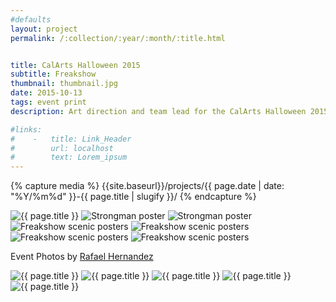 ```yaml
---
#defaults
layout: project
permalink: /:collection/:year/:month/:title.html


title: CalArts Halloween 2015
subtitle: Freakshow
thumbnail: thumbnail.jpg
date: 2015-10-13
tags: event print
description: Art direction and team lead for the CalArts Halloween 2015 poster campaign. Design for "Strongman" poster in collaboration with <a href="http://katiebarger.com" target="_blank">Katie Barger.</a> Design and copywriting for 9 typographic posters complementing scenic prosthetics by the CalArts Themed Entertainment Association. Strongman flexin' by the legendary <a href="http://dongeratcalarts.tumblr.com/" target="_blank">Donger</a> (né <a href="http://davidchathas.com" target="_blank">David Chathas</a>).

#links:
#    -   title: Link_Header
#        url: localhost
#        text: Lorem_ipsum
---
```


<!-- set project media path -->
{% capture media %}
    {{site.baseurl}}/projects/{{ page.date | date: "%Y/%m%d" }}-{{ page.title | slugify }}/
{% endcapture %}
<!-- end -->

<!-- media -->
<img class="span8" src="{{ site.data.global_assets.placeholder | relative_url }}" data-src="{{media|strip}}series.jpg" alt="{{ page.title }}">
<img class="span8" src="{{ site.data.global_assets.placeholder | relative_url }}" data-src="{{media|strip}}strongman.jpg" alt="Strongman poster">
<img class="span8" src="{{ site.data.global_assets.placeholder | relative_url }}" data-src="{{media|strip}}strongman-2.jpg" alt="Strongman poster">
<img class="span8" src="{{ site.data.global_assets.placeholder | relative_url }}" data-src="{{media|strip}}type.jpg" alt="Freakshow scenic posters">
<img class="span4" src="{{ site.data.global_assets.placeholder | relative_url }}" data-src="{{media|strip}}type-2.png" alt="Freakshow scenic posters">
<img class="span4" src="{{ site.data.global_assets.placeholder | relative_url }}" data-src="{{media|strip}}type-3.png" alt="Freakshow scenic posters">
<img class="span8" src="{{ site.data.global_assets.placeholder | relative_url }}" data-src="{{media|strip}}type-series.jpg" alt="Freakshow scenic posters">

<p class="span8 divider">Event Photos by <a href="https://www.flickr.com/photos/2071/" target="_blank">Rafael Hernandez</a></p>

<img class="span8" src="{{ site.data.global_assets.placeholder | relative_url }}" data-src="{{media|strip}}event-1.jpg" alt="{{ page.title }}">
<img class="span4" src="{{ site.data.global_assets.placeholder | relative_url }}" data-src="{{media|strip}}event-2.jpg" alt="{{ page.title }}">
<img class="span4" src="{{ site.data.global_assets.placeholder | relative_url }}" data-src="{{media|strip}}event-3.jpg" alt="{{ page.title }}">
<img class="span8" src="{{ site.data.global_assets.placeholder | relative_url }}" data-src="{{media|strip}}event-4.jpg" alt="{{ page.title }}">
<img class="span8" src="{{ site.data.global_assets.placeholder | relative_url }}" data-src="{{media|strip}}event-5.jpg" alt="{{ page.title }}">
